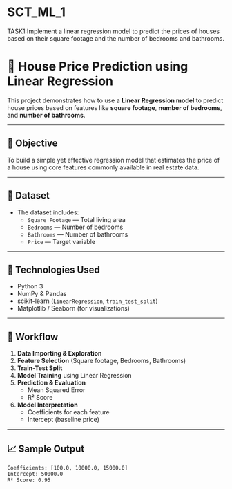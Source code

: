 # SCT_ML_1
TASK1:Implement a linear regression model to predict the prices of houses based on their square footage and the number of bedrooms and bathrooms.
# 🏡 House Price Prediction using Linear Regression

This project demonstrates how to use a **Linear Regression model** to predict house prices based on features like **square footage**, **number of bedrooms**, and **number of bathrooms**.

---

## 📌 Objective

To build a simple yet effective regression model that estimates the price of a house using core features commonly available in real estate data.

---

## 📁 Dataset

- The dataset includes:
  - `Square Footage` — Total living area
  - `Bedrooms` — Number of bedrooms
  - `Bathrooms` — Number of bathrooms
  - `Price` — Target variable



---

## 🔧 Technologies Used

- Python 3
- NumPy & Pandas
- scikit-learn (`LinearRegression`, `train_test_split`)
- Matplotlib / Seaborn (for visualizations)

---

## 🧠 Workflow

1. **Data Importing & Exploration**
2. **Feature Selection** (Square footage, Bedrooms, Bathrooms)
3. **Train-Test Split**
4. **Model Training** using Linear Regression
5. **Prediction & Evaluation**
   - Mean Squared Error
   - R² Score
6. **Model Interpretation**
   - Coefficients for each feature
   - Intercept (baseline price)

---
## 📈 Sample Output

```text
Coefficients: [100.0, 10000.0, 15000.0]
Intercept: 50000.0
R² Score: 0.95
